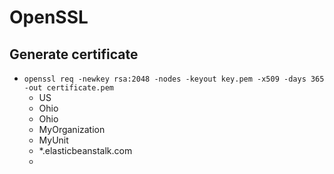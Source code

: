 # OpenSSL

## Generate certificate

- `openssl req -newkey rsa:2048 -nodes -keyout key.pem -x509 -days 365 -out certificate.pem`
  - US
  - Ohio
  - Ohio
  - MyOrganization
  - MyUnit
  - *.elasticbeanstalk.com
  - <email>


